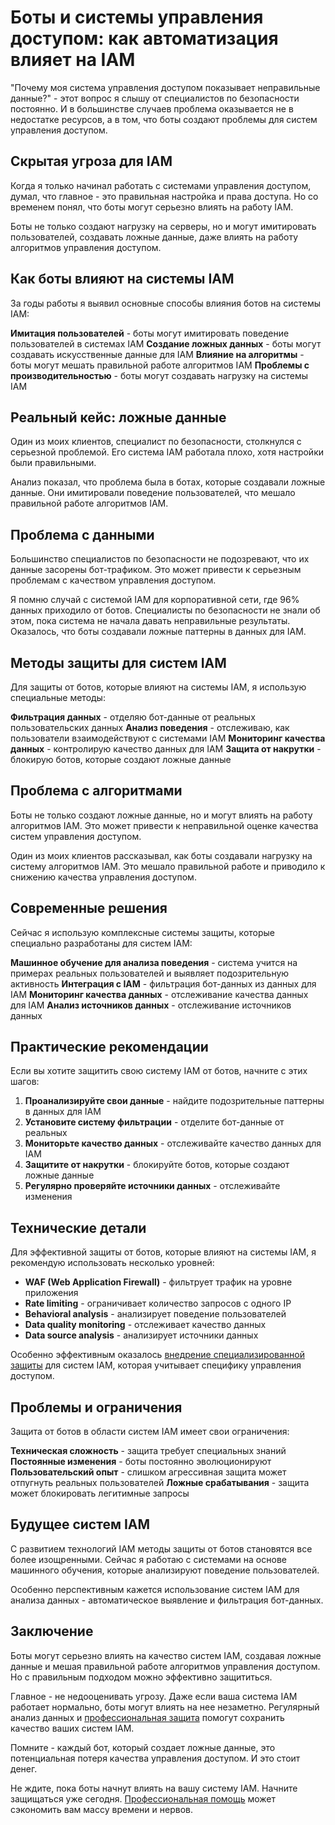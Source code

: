 ﻿# Боты и системы управления доступом: как автоматизация влияет на IAM

"Почему моя система управления доступом показывает неправильные данные?" - этот вопрос я слышу от специалистов по безопасности постоянно. И в большинстве случаев проблема оказывается не в недостатке ресурсов, а в том, что боты создают проблемы для систем управления доступом.

## Скрытая угроза для IAM

Когда я только начинал работать с системами управления доступом, думал, что главное - это правильная настройка и права доступа. Но со временем понял, что боты могут серьезно влиять на работу IAM.

Боты не только создают нагрузку на серверы, но и могут имитировать пользователей, создавать ложные данные, даже влиять на работу алгоритмов управления доступом.

## Как боты влияют на системы IAM

За годы работы я выявил основные способы влияния ботов на системы IAM:

**Имитация пользователей** - боты могут имитировать поведение пользователей в системах IAM
**Создание ложных данных** - боты могут создавать искусственные данные для IAM
**Влияние на алгоритмы** - боты могут мешать правильной работе алгоритмов IAM
**Проблемы с производительностью** - боты могут создавать нагрузку на системы IAM

## Реальный кейс: ложные данные

Один из моих клиентов, специалист по безопасности, столкнулся с серьезной проблемой. Его система IAM работала плохо, хотя настройки были правильными.

Анализ показал, что проблема была в ботах, которые создавали ложные данные. Они имитировали поведение пользователей, что мешало правильной работе алгоритмов IAM.

## Проблема с данными

Большинство специалистов по безопасности не подозревают, что их данные засорены бот-трафиком. Это может привести к серьезным проблемам с качеством управления доступом.

Я помню случай с системой IAM для корпоративной сети, где 96% данных приходило от ботов. Специалисты по безопасности не знали об этом, пока система не начала давать неправильные результаты. Оказалось, что боты создавали ложные паттерны в данных для IAM.

## Методы защиты для систем IAM

Для защиты от ботов, которые влияют на системы IAM, я использую специальные методы:

**Фильтрация данных** - отделяю бот-данные от реальных пользовательских данных
**Анализ поведения** - отслеживаю, как пользователи взаимодействуют с системами IAM
**Мониторинг качества данных** - контролирую качество данных для IAM
**Защита от накрутки** - блокирую ботов, которые создают ложные данные

## Проблема с алгоритмами

Боты не только создают ложные данные, но и могут влиять на работу алгоритмов IAM. Это может привести к неправильной оценке качества систем управления доступом.

Один из моих клиентов рассказывал, как боты создавали нагрузку на систему алгоритмов IAM. Это мешало правильной работе и приводило к снижению качества управления доступом.

## Современные решения

Сейчас я использую комплексные системы защиты, которые специально разработаны для систем IAM:

**Машинное обучение для анализа поведения** - система учится на примерах реальных пользователей и выявляет подозрительную активность
**Интеграция с IAM** - фильтрация бот-данных из данных для IAM
**Мониторинг качества данных** - отслеживание качества данных для IAM
**Анализ источников данных** - отслеживание источников данных

## Практические рекомендации

Если вы хотите защитить свою систему IAM от ботов, начните с этих шагов:

1. **Проанализируйте свои данные** - найдите подозрительные паттерны в данных для IAM
2. **Установите систему фильтрации** - отделите бот-данные от реальных
3. **Мониторьте качество данных** - отслеживайте качество данных для IAM
4. **Защитите от накрутки** - блокируйте ботов, которые создают ложные данные
5. **Регулярно проверяйте источники данных** - отслеживайте изменения

## Технические детали

Для эффективной защиты от ботов, которые влияют на системы IAM, я рекомендую использовать несколько уровней:

- **WAF (Web Application Firewall)** - фильтрует трафик на уровне приложения
- **Rate limiting** - ограничивает количество запросов с одного IP
- **Behavioral analysis** - анализирует поведение пользователей
- **Data quality monitoring** - отслеживает качество данных
- **Data source analysis** - анализирует источники данных

Особенно эффективным оказалось [внедрение специализированной защиты](https://progaem.com/ustanovka-antibota-usluga-po-zashhite-ot-botov-vashih-sajtov-na-razlichnyh-cms-sistemah.html) для систем IAM, которая учитывает специфику управления доступом.

## Проблемы и ограничения

Защита от ботов в области систем IAM имеет свои ограничения:

**Техническая сложность** - защита требует специальных знаний
**Постоянные изменения** - боты постоянно эволюционируют
**Пользовательский опыт** - слишком агрессивная защита может отпугнуть реальных пользователей
**Ложные срабатывания** - защита может блокировать легитимные запросы

## Будущее систем IAM

С развитием технологий IAM методы защиты от ботов становятся все более изощренными. Сейчас я работаю с системами на основе машинного обучения, которые анализируют поведение пользователей.

Особенно перспективным кажется использование систем IAM для анализа данных - автоматическое выявление и фильтрация бот-данных.

## Заключение

Боты могут серьезно влиять на качество систем IAM, создавая ложные данные и мешая правильной работе алгоритмов управления доступом. Но с правильным подходом можно эффективно защититься.

Главное - не недооценивать угрозу. Даже если ваша система IAM работает нормально, боты могут влиять на нее незаметно. Регулярный анализ данных и [профессиональная защита](https://progaem.com/ustanovka-antibota-usluga-po-zashhite-ot-botov-vashih-sajtov-na-razlichnyh-cms-sistemah.html) помогут сохранить качество ваших систем IAM.

Помните - каждый бот, который создает ложные данные, это потенциальная потеря качества управления доступом. И это стоит денег.

Не ждите, пока боты начнут влиять на вашу систему IAM. Начните защищаться уже сегодня. [Профессиональная помощь](https://progaem.com/ustanovka-antibota-usluga-po-zashhite-ot-botov-vashih-sajtov-na-razlichnyh-cms-sistemah.html) может сэкономить вам массу времени и нервов.

